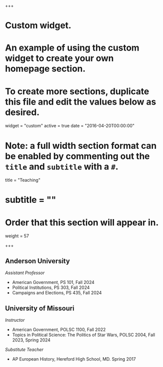 +++
# Custom widget.
# An example of using the custom widget to create your own homepage section.
# To create more sections, duplicate this file and edit the values below as desired.
widget = "custom"
active = true
date = "2016-04-20T00:00:00"

# Note: a full width section format can be enabled by commenting out the `title` and `subtitle` with a `#`.
title = "Teaching"
# subtitle = ""


# Order that this section will appear in.
weight = 57


+++
<h2>Anderson University</h2>

_Assistant Professor_
+ American Government, PS 101, Fall 2024
+ Political Institutions, PS 303, Fall 2024
+ Campaigns and Elections, PS 435, Fall 2024

<h2>University of Missouri</h2>

_Instructor_
+ American Government, POLSC 1100, Fall 2022
+ Topics in Political Science: The Politics of Star Wars, POLSC 2004, Fall 2023, Spring 2024

_Substitute Teacher_
+ AP European History, Hereford High School, MD. Spring 2017
